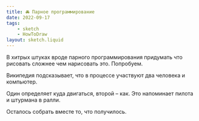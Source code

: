 ```yaml
---
title: 🚘 Парное программирование
date: 2022-09-17
tags:
    - sketch
    - HowToDraw
layout: sketch.liquid
---
```


В хитрых штуках вроде парного программирования придумать что рисовать сложнее чем нарисовать это. Попробуем.

Википедия подсказывает, что в процессе участвуют два человека и компьютер.

Один определяет куда двигаться, второй – как. Это напоминает пилота и штурмана в ралли.

Осталось собрать вместе то, что получилось.
